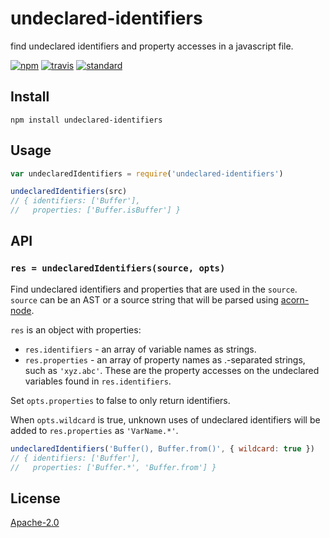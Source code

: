 # undeclared-identifiers

find undeclared identifiers and property accesses in a javascript file.

[![npm][npm-image]][npm-url]
[![travis][travis-image]][travis-url]
[![standard][standard-image]][standard-url]

[npm-image]: https://img.shields.io/npm/v/undeclared-identifiers.svg?style=flat-square
[npm-url]: https://www.npmjs.com/package/undeclared-identifiers
[travis-image]: https://img.shields.io/travis/goto-bus-stop/undeclared-identifiers.svg?style=flat-square
[travis-url]: https://travis-ci.org/goto-bus-stop/undeclared-identifiers
[standard-image]: https://img.shields.io/badge/code%20style-standard-brightgreen.svg?style=flat-square
[standard-url]: http://npm.im/standard

## Install

```
npm install undeclared-identifiers
```

## Usage

```js
var undeclaredIdentifiers = require('undeclared-identifiers')

undeclaredIdentifiers(src)
// { identifiers: ['Buffer'],
//   properties: ['Buffer.isBuffer'] }
```

## API

### `res = undeclaredIdentifiers(source, opts)`

Find undeclared identifiers and properties that are used in the `source`. `source` can be an AST or a source string that will be parsed using [acorn-node](https://github.com/browserify/acorn-node).

`res` is an object with properties:

  - `res.identifiers` - an array of variable names as strings.
  - `res.properties` - an array of property names as .-separated strings, such as `'xyz.abc'`. These are the property accesses on the undeclared variables found in `res.identifiers`.

Set `opts.properties` to false to only return identifiers.

When `opts.wildcard` is true, unknown uses of undeclared identifiers will be added to `res.properties` as `'VarName.*'`.

```js
undeclaredIdentifiers('Buffer(), Buffer.from()', { wildcard: true })
// { identifiers: ['Buffer'],
//   properties: ['Buffer.*', 'Buffer.from'] }
```

## License

[Apache-2.0](LICENSE.md)
